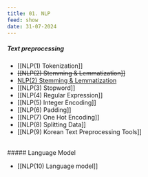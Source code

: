 ```yaml
---
title: 01. NLP
feed: show
date: 31-07-2024
---
```

##### Text preprocessing

- [[NLP(1) Tokenization]]
-  ~~[[NLP(2) Stemming & Lemmatization]]~~
- [NLP(2) Stemming & Lemmatization](https://bongjaekwon.github.io/note/NLP(2)-Stemming-&-Lemmatization) 
- [[NLP(3) Stopword]]
- [[NLP(4) Regular Expression]]
- [[NLP(5) Integer Encoding]]
- [[NLP(6) Padding]]
- [[NLP(7) One Hot Encoding]]
- [[NLP(8) Splitting Data]]
- [[NLP(9) Korean Text Preprocessing Tools]]

<br>
##### Language Model

- [[NLP(10) Language model]]